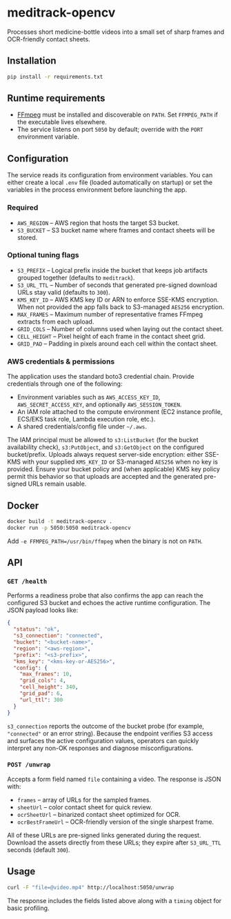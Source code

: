# meditrack-opencv

Processes short medicine-bottle videos into a small set of sharp frames and
OCR-friendly contact sheets.

## Installation

```bash
pip install -r requirements.txt
```

## Runtime requirements

- [FFmpeg](https://ffmpeg.org/) must be installed and discoverable on `PATH`.
  Set `FFMPEG_PATH` if the executable lives elsewhere.
- The service listens on port `5050` by default; override with the `PORT`
  environment variable.

## Configuration

The service reads its configuration from environment variables. You can either
create a local `.env` file (loaded automatically on startup) or set the
variables in the process environment before launching the app.

### Required

- `AWS_REGION` – AWS region that hosts the target S3 bucket.
- `S3_BUCKET` – S3 bucket name where frames and contact sheets will be stored.

### Optional tuning flags

- `S3_PREFIX` – Logical prefix inside the bucket that keeps job artifacts
  grouped together (defaults to `meditrack`).
- `S3_URL_TTL` – Number of seconds that generated pre-signed download URLs stay
  valid (defaults to `300`).
- `KMS_KEY_ID` – AWS KMS key ID or ARN to enforce SSE-KMS encryption. When not
  provided the app falls back to S3-managed `AES256` encryption.
- `MAX_FRAMES` – Maximum number of representative frames FFmpeg extracts from
  each upload.
- `GRID_COLS` – Number of columns used when laying out the contact sheet.
- `CELL_HEIGHT` – Pixel height of each frame in the contact sheet grid.
- `GRID_PAD` – Padding in pixels around each cell within the contact sheet.

### AWS credentials & permissions

The application uses the standard boto3 credential chain. Provide credentials
through one of the following:

- Environment variables such as `AWS_ACCESS_KEY_ID`, `AWS_SECRET_ACCESS_KEY`,
  and optionally `AWS_SESSION_TOKEN`.
- An IAM role attached to the compute environment (EC2 instance profile,
  ECS/EKS task role, Lambda execution role, etc.).
- A shared credentials/config file under `~/.aws`.

The IAM principal must be allowed to `s3:ListBucket` (for the bucket
availability check), `s3:PutObject`, and `s3:GetObject` on the configured
bucket/prefix. Uploads always request server-side encryption: either SSE-KMS
with your supplied `KMS_KEY_ID` or S3-managed `AES256` when no key is provided.
Ensure your bucket policy and (when applicable) KMS key policy permit this
behavior so that uploads are accepted and the generated pre-signed URLs remain
usable.

## Docker

```bash
docker build -t meditrack-opencv .
docker run -p 5050:5050 meditrack-opencv
```

Add `-e FFMPEG_PATH=/usr/bin/ffmpeg` when the binary is not on `PATH`.

## API

### `GET /health`
Performs a readiness probe that also confirms the app can reach the configured
S3 bucket and echoes the active runtime configuration. The JSON payload looks
like:

```json
{
  "status": "ok",
  "s3_connection": "connected",
  "bucket": "<bucket-name>",
  "region": "<aws-region>",
  "prefix": "<s3-prefix>",
  "kms_key": "<kms-key-or-AES256>",
  "config": {
    "max_frames": 10,
    "grid_cols": 4,
    "cell_height": 340,
    "grid_pad": 6,
    "url_ttl": 300
  }
}
```

`s3_connection` reports the outcome of the bucket probe (for example,
`"connected"` or an error string). Because the endpoint verifies S3 access and
surfaces the active configuration values, operators can quickly interpret any
non-OK responses and diagnose misconfigurations.

### `POST /unwrap`
Accepts a form field named `file` containing a video. The response is JSON with:

- `frames` – array of URLs for the sampled frames.
- `sheetUrl` – color contact sheet for quick review.
- `ocrSheetUrl` – binarized contact sheet optimized for OCR.
- `ocrBestFrameUrl` – OCR-friendly version of the single sharpest frame.

All of these URLs are pre-signed links generated during the request. Download
the assets directly from these URLs; they expire after `S3_URL_TTL` seconds
(default `300`).

## Usage

```bash
curl -F "file=@video.mp4" http://localhost:5050/unwrap
```

The response includes the fields listed above along with a `timing` object for
basic profiling.

